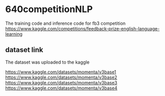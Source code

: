 # 640competitionNLP
The training code and inference code for fb3 competition https://www.kaggle.com/competitions/feedback-prize-english-language-learning

## dataset link
The dataset was uploaded to the kaggle

https://www.kaggle.com/datasets/momenta/v3base1
https://www.kaggle.com/datasets/momenta/v3base2
https://www.kaggle.com/datasets/momenta/v3base3
https://www.kaggle.com/datasets/momenta/v3base4
